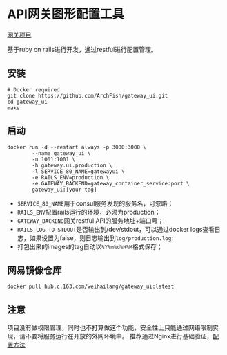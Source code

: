 # API网关图形配置工具

[网关项目](https://github.com/fagongzi/gateway)

基于ruby on rails进行开发，通过restful进行配置管理。

## 安装

```shell
# Docker required
git clone https://github.com/ArchFish/gateway_ui.git
cd gateway_ui
make
```

## 启动

```shell
docker run -d --restart always -p 3000:3000 \
        --name gateway_ui \
        -u 1001:1001 \
        -h gateway.ui.production \
        -l SERVICE_80_NAME=gatewayui \
        -e RAILS_ENV=production \
        -e GATEWAY_BACKEND=gateway_container_service:port \
        gateway_ui:[your tag]
```

- `SERVICE_80_NAME`用于consul服务发现的服务名，可忽略；
- `RAILS_ENV`配置rails运行的环境，必须为production；
- `GATEWAY_BACKEND`网关restful API的服务地址+端口号；
- `RAILS_LOG_TO_STDOUT`是否输出到/dev/stdout，可以通过docker logs查看日志，如果设置为false，则日志输出到`log/production.log`;
- 打包出来的images的tag自动以`%Y%m%d%H%M`格式保存；

## 网易镜像仓库

```shell
docker pull hub.c.163.com/weihailang/gateway_ui:latest
```

## 注意

项目没有做权限管理，同时也不打算做这个功能，安全性上只能通过网络限制实现，请不要将服务运行在开放的外网环境中。
推荐通过Nginx进行基础验证，[配置方法](https://docs.nginx.com/nginx/admin-guide/security-controls/configuring-http-basic-authentication)
